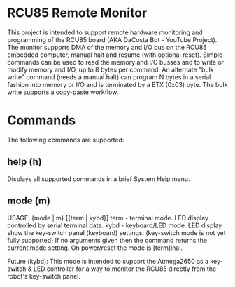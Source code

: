 # RCU85 Remote Monitor
This project is intended to support remote hardware monitoring and programming of the RCU85 board (AKA DaCosta Bot - YouTube Project).
The monitor supports DMA of the memory and I/O bus on the RCU85 embedded computer, manual halt and resume (with optional reset).
Simple commands can be used to read the memory and I/O busses and to write or modify memory and I/O, up to 8 bytes per command.
An alternate "bulk write" command (needs a manual halt) can program N bytes in a serial fashion into memory or I/O and is terminated by a ETX (0x03) byte.
The bulk write supports a copy-paste workflow.

# Commands
The following commands are supported:

## help (h)
Displays all supported commands in a brief System Help menu.

## mode (m)
USAGE: {mode | m} [{term | kybd}]
  term - terminal mode. LED display controlled by serial terminal data.
  kybd - keyboard/LED mode. LED display show the key-switch panel (keyboard) settings.
         (key-switch mode is not yet fully supported)
If no arguments given then the command returns the current mode setting. 
On power/reset the mode is [term]inal.

Future (kybd): This mode is intended to support the Atmega2650 as a key-switch & LED controller for a way to monitor the RCU85 directly from the robot's key-switch panel.


